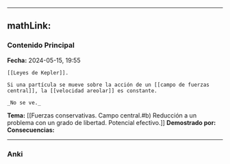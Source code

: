 
---
mathLink:
---
### Contenido Principal

**Fecha:** 2024-05-15, 19:55

```ad-theorem
[[Leyes de Kepler]].

Si una partícula se mueve sobre la acción de un [[campo de fuerzas central]], la [[velocidad areolar]] es constante.
```


```ad-proof
_No se ve._
```


**Tema:**  [[Fuerzas conservativas. Campo central.#b) Reducción a un problema con un grado de libertad. Potencial efectivo.]]
**Demostrado por:**
**Consecuencias:**

---
### Anki
